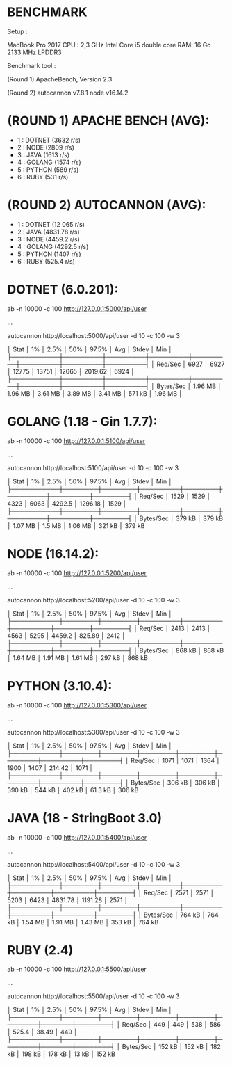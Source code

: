 BENCHMARK
=========

Setup : 

MacBook Pro 2017
CPU : 2,3 GHz Intel Core i5 double core
RAM: 16 Go 2133 MHz LPDDR3

Benchmark tool : 

(Round 1) 
ApacheBench, Version 2.3

(Round 2) 
autocannon v7.8.1
node v16.14.2

(ROUND 1) APACHE BENCH (AVG): 
================================

* 1 : DOTNET (3632 r/s)
* 2 : NODE (2809 r/s)
* 3 : JAVA (1613 r/s)
* 4 : GOLANG (1574 r/s)
* 5 : PYTHON (589 r/s)
* 6 : RUBY (531 r/s)

(ROUND 2) AUTOCANNON (AVG): 
==============================

* 1 : DOTNET (12 065 r/s)
* 2 : JAVA (4831.78 r/s)
* 3 : NODE (4459.2 r/s)
* 4 : GOLANG (4292.5 r/s)
* 5 : PYTHON (1407 r/s)
* 6 : RUBY (525.4 r/s)


DOTNET (6.0.201):
=================

ab -n 10000 -c 100 http://127.0.0.1:5000/api/user

...

autocannon http://localhost:5000/api/user -d 10 -c 100 -w 3

│ Stat      │ 1%      │ 2.5%    │ 50%     │ 97.5%   │ Avg     │ Stdev   │ Min     │
├───────────┼─────────┼─────────┼─────────┼─────────┼─────────┼─────────┼─────────┤
│ Req/Sec   │ 6927    │ 6927    │ 12775   │ 13751   │ 12065   │ 2019.62 │ 6924    │
├───────────┼─────────┼─────────┼─────────┼─────────┼─────────┼─────────┼─────────┤
│ Bytes/Sec │ 1.96 MB │ 1.96 MB │ 3.61 MB │ 3.89 MB │ 3.41 MB │ 571 kB  │ 1.96 MB │


GOLANG (1.18 - Gin 1.7.7):
==========================

ab -n 10000 -c 100 http://127.0.0.1:5100/api/user

...

autocannon http://localhost:5100/api/user -d 10 -c 100 -w 3

│ Stat      │ 1%     │ 2.5%   │ 50%     │ 97.5%  │ Avg     │ Stdev   │ Min    │
├───────────┼────────┼────────┼─────────┼────────┼─────────┼─────────┼────────┤
│ Req/Sec   │ 1529   │ 1529   │ 4323    │ 6063   │ 4292.5  │ 1296.18 │ 1529   │
├───────────┼────────┼────────┼─────────┼────────┼─────────┼─────────┼────────┤
│ Bytes/Sec │ 379 kB │ 379 kB │ 1.07 MB │ 1.5 MB │ 1.06 MB │ 321 kB  │ 379 kB


NODE (16.14.2):
===============

ab -n 10000 -c 100 http://127.0.0.1:5200/api/user

...

autocannon http://localhost:5200/api/user -d 10 -c 100 -w 3

│ Stat      │ 1%     │ 2.5%   │ 50%     │ 97.5%   │ Avg     │ Stdev  │ Min    │
├───────────┼────────┼────────┼─────────┼─────────┼─────────┼────────┼────────┤
│ Req/Sec   │ 2413   │ 2413   │ 4563    │ 5295    │ 4459.2  │ 825.89 │ 2412   │
├───────────┼────────┼────────┼─────────┼─────────┼─────────┼────────┼────────┤
│ Bytes/Sec │ 868 kB │ 868 kB │ 1.64 MB │ 1.91 MB │ 1.61 MB │ 297 kB │ 868 kB 


PYTHON (3.10.4):
========

ab -n 10000 -c 100 http://127.0.0.1:5300/api/user

...

autocannon http://localhost:5300/api/user -d 10 -c 100 -w 3

│ Stat      │ 1%     │ 2.5%   │ 50%    │ 97.5%  │ Avg    │ Stdev   │ Min    │
├───────────┼────────┼────────┼────────┼────────┼────────┼─────────┼────────┤
│ Req/Sec   │ 1071   │ 1071   │ 1364   │ 1900   │ 1407   │ 214.42  │ 1071   │
├───────────┼────────┼────────┼────────┼────────┼────────┼─────────┼────────┤
│ Bytes/Sec │ 306 kB │ 306 kB │ 390 kB │ 544 kB │ 402 kB │ 61.3 kB │ 306 kB 


JAVA (18 - StringBoot 3.0)
===============

ab -n 10000 -c 100 http://127.0.0.1:5400/api/user

...

autocannon http://localhost:5400/api/user -d 10 -c 100 -w 3

│ Stat      │ 1%     │ 2.5%   │ 50%     │ 97.5%   │ Avg     │ Stdev   │ Min    │
├───────────┼────────┼────────┼─────────┼─────────┼─────────┼─────────┼────────┤
│ Req/Sec   │ 2571   │ 2571   │ 5203    │ 6423    │ 4831.78 │ 1191.28 │ 2571   │
├───────────┼────────┼────────┼─────────┼─────────┼─────────┼─────────┼────────┤
│ Bytes/Sec │ 764 kB │ 764 kB │ 1.54 MB │ 1.91 MB │ 1.43 MB │ 353 kB  │ 764 kB


RUBY (2.4)
==========

ab -n 10000 -c 100 http://127.0.0.1:5500/api/user

...

autocannon http://localhost:5500/api/user -d 10 -c 100 -w 3

│ Stat      │ 1%     │ 2.5%   │ 50%    │ 97.5%  │ Avg    │ Stdev │ Min    │
├───────────┼────────┼────────┼────────┼────────┼────────┼───────┼────────┤
│ Req/Sec   │ 449    │ 449    │ 538    │ 586    │ 525.4  │ 38.49 │ 449    │
├───────────┼────────┼────────┼────────┼────────┼────────┼───────┼────────┤
│ Bytes/Sec │ 152 kB │ 152 kB │ 182 kB │ 198 kB │ 178 kB │ 13 kB │ 152 kB 
